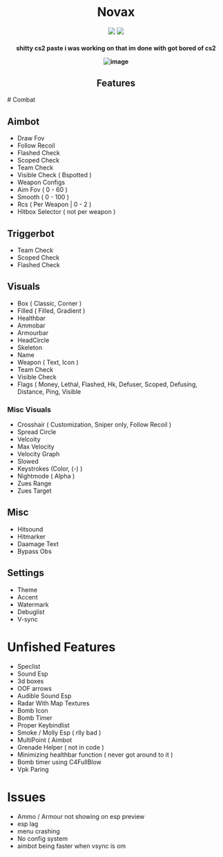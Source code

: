 <h1 align="center">
  Novax
  <br>
</h1>

<div align="center">
  <img src="https://img.shields.io/badge/License-MIT-green">
  <img src="https://img.shields.io/badge/Language-C%2B%2B-red">
</div>

<h4 align="center">shitty cs2 paste i was working on that im done with got bored of cs2


![image](https://github.com/PhillipThePaster/Novax/assets/49299203/702473be-00a7-479c-b88d-4317ad7484b4)



<h2 align="center">
  Features
</h2>
# Combat

## Aimbot
- Draw Fov
- Follow Recoil
- Flashed Check
- Scoped Check
- Team Check
- Visible Check ( Bspotted )
- Weapon Configs
- Aim Fov ( 0 - 60 )
- Smooth ( 0 - 100 )
- Rcs ( Per Weapon | 0 - 2 )
- Hitbox Selector ( not per weapon )

## Triggerbot
- Team Check
- Scoped Check
- Flashed Check

## Visuals
- Box ( Classic, Corner )
- Filled ( Filled, Gradient )
- Healthbar
- Ammobar
- Armourbar
- HeadCircle
- Skeleton
- Name
- Weapon ( Text, Icon )
- Team Check
- Visible Check
- Flags ( Money, Lethal, Flashed, Hk, Defuser, Scoped, Defusing, Distance, Ping, Visible

### Misc Visuals
- Crosshair ( Customization, Sniper only, Follow Recoil )
- Spread Circle
- Velcoity
- Max Velocity
- Velocity Graph
- Slowed
- Keystrokes (Color, (-) )
- Nightmode ( Alpha )
- Zues Range
- Zues Target

## Misc
- Hitsound
- Hitmarker
- Daamage Text
- Bypass Obs

## Settings
- Theme
- Accent
- Watermark
- Debuglist
- V-sync

# Unfished Features
- Speclist
- Sound Esp
- 3d boxes
- OOF arrows
- Audible Sound Esp
- Radar With Map Textures
- Bomb Icon
- Bomb Timer
- Proper Keybindlist
- Smoke / Molly Esp ( rlly bad ) 
- MultiPoint ( Aimbot
- Grenade Helper ( not in code )
- Minimizing healthbar function ( never got around to it )
- Bomb timer using C4FullBlow
- Vpk Paring

# Issues
- Ammo / Armour not showing on esp preview
- esp lag
- menu crashing
- No config system
- aimbot being faster when vsync is om
